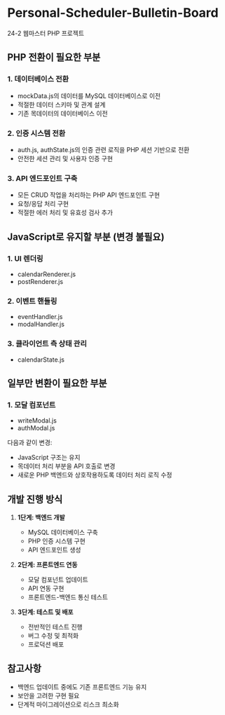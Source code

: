 # Personal-Scheduler-Bulletin-Board
24-2 웹마스터 PHP 프로젝트

## PHP 전환이 필요한 부분

### 1. 데이터베이스 전환
- mockData.js의 데이터를 MySQL 데이터베이스로 이전
- 적절한 데이터 스키마 및 관계 설계
- 기존 목데이터의 데이터베이스 이전

### 2. 인증 시스템 전환
- auth.js, authState.js의 인증 관련 로직을 PHP 세션 기반으로 전환
- 안전한 세션 관리 및 사용자 인증 구현

### 3. API 엔드포인트 구축
- 모든 CRUD 작업을 처리하는 PHP API 엔드포인트 구현
- 요청/응답 처리 구현
- 적절한 에러 처리 및 유효성 검사 추가

## JavaScript로 유지할 부분 (변경 불필요)

### 1. UI 렌더링 
- calendarRenderer.js
- postRenderer.js

### 2. 이벤트 핸들링
- eventHandler.js
- modalHandler.js

### 3. 클라이언트 측 상태 관리
- calendarState.js

## 일부만 변환이 필요한 부분

### 1. 모달 컴포넌트
- writeModal.js
- authModal.js

다음과 같이 변경:
- JavaScript 구조는 유지
- 목데이터 처리 부분을 API 호출로 변경
- 새로운 PHP 백엔드와 상호작용하도록 데이터 처리 로직 수정

## 개발 진행 방식

1. **1단계: 백엔드 개발**
   - MySQL 데이터베이스 구축
   - PHP 인증 시스템 구현
   - API 엔드포인트 생성

2. **2단계: 프론트엔드 연동**
   - 모달 컴포넌트 업데이트
   - API 연동 구현
   - 프론트엔드-백엔드 통신 테스트

3. **3단계: 테스트 및 배포**
   - 전반적인 테스트 진행
   - 버그 수정 및 최적화
   - 프로덕션 배포

## 참고사항

- 백엔드 업데이트 중에도 기존 프론트엔드 기능 유지
- 보안을 고려한 구현 필요
- 단계적 마이그레이션으로 리스크 최소화
